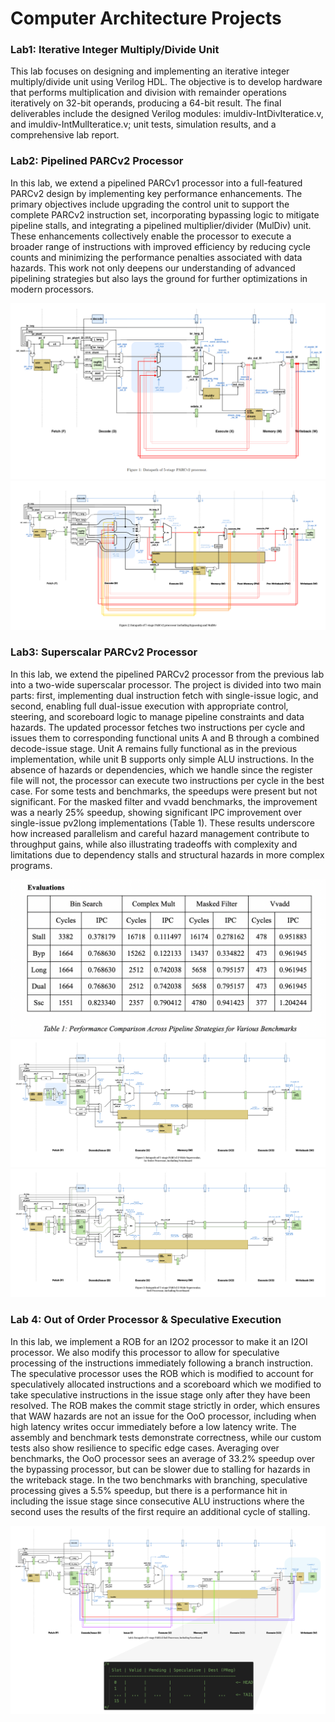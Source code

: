 # Computer Architecture Projects

### Lab1: Iterative Integer Multiply/Divide Unit

This lab focuses on designing and implementing an iterative integer multiply/divide unit using Verilog HDL. The objective is to develop hardware that performs multiplication and division with remainder operations iteratively on 32-bit operands, producing a 64-bit result. The final deliverables include the designed Verilog modules: imuldiv-IntDivIteratice.v, and imuldiv-IntMulIteratice.v; unit tests, simulation results, and a comprehensive lab report.

### Lab2: Pipelined PARCv2 Processor

In this lab, we extend a pipelined PARCv1 processor into a full-featured PARCv2 design by implementing key performance enhancements. The primary objectives include upgrading the control unit to support the complete PARCv2 instruction set, incorporating bypassing logic to mitigate pipeline stalls, and integrating a pipelined multiplier/divider (MulDiv) unit. These enhancements collectively enable the processor to execute a broader range of instructions with improved efficiency by reducing cycle counts and minimizing the performance penalties associated with data hazards. This work not only deepens our understanding of advanced pipelining strategies but also lays the ground for further optimizations in modern processors.

![Bypassing Data Path Diagram](static/bypassing_dpath.png)
![MulDiv & Bypassing Data Path Diagram](static/muldiv_byp_dpath.png)

### Lab3: Superscalar PARCv2 Processor

In this lab, we extend the pipelined PARCv2 processor from the previous lab into a two-wide superscalar processor. The project is divided into two main parts: first, implementing dual instruction fetch with single-issue logic, and second, enabling full dual-issue execution with appropriate control, steering, and scoreboard logic to manage pipeline constraints and data hazards. The updated processor fetches two instructions per cycle and issues them to corresponding functional units A and B through a combined decode-issue stage. Unit A remains fully functional as in the previous implementation, while unit B supports only simple ALU instructions. In the absence of hazards or dependencies, which we handle since the register file will not, the processor can execute two instructions per cycle in the best case. For some tests and benchmarks, the speedups were present but not significant. For the masked filter and vvadd benchmarks, the improvement was a nearly 25% speedup, showing significant IPC improvement over single-issue pv2long implementations (Table 1). These results underscore how increased parallelism and careful hazard management contribute to throughput gains, while also illustrating tradeoffs with complexity and limitations due to dependency stalls and structural hazards in more complex programs.

![Evaluations Against Previous Implementation Designs](static/eval_ssc.png)
![Superscalar Single Issue Pipeline & Scoreboarding](static/superscalar2wide1issue.png)
![Superscalar Dual Issue Pipeline & Scoreboarding](static/superscalar2wide2issue.png)

### Lab 4: Out of Order Processor & Speculative Execution

In this lab, we implement a ROB for an I2O2 processor to make it an I2OI processor.
We also modify this processor to allow for speculative processing of the instructions immediately following a branch instruction. The speculative processor uses the ROB which is modified to account for speculatively allocated instructions and a scoreboard which we modified to take speculative instructions in the issue stage only after they have been resolved. The ROB makes the commit stage strictly in order, which ensures that WAW hazards are not an issue for the OoO processor, including when high latency writes occur immediately before a low latency write. The assembly and benchmark tests demonstrate correctness, while our custom tests also show resilience to specific edge cases. Averaging over benchmarks, the OoO processor sees an average of 33.2% speedup over the bypassing processor, but can be slower due to stalling for hazards in the writeback stage. In the two benchmarks with branching, speculative processing gives a 5.5% speedup, but there is a performance hit in including the issue stage since consecutive ALU instructions where the second uses the results of the first require an additional cycle of stalling.

![OOO Processor Pipeline](static/ooo.png)
